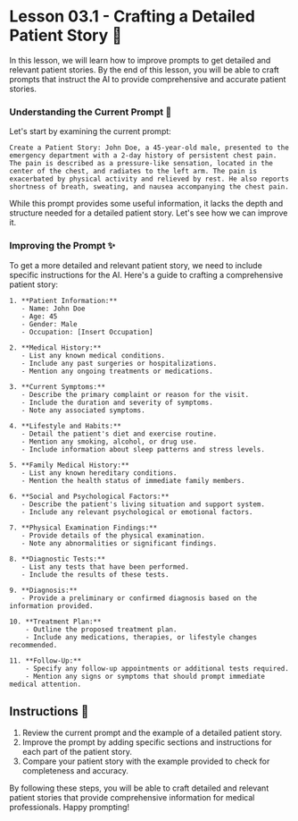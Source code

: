 # Lesson 03.1 - Crafting a Detailed Patient Story 🏥

In this lesson, we will learn how to improve prompts to get detailed and relevant patient stories. By the end of this lesson, you will be able to craft prompts that instruct the AI to provide comprehensive and accurate patient stories.

### Understanding the Current Prompt 🧐

Let's start by examining the current prompt:

```
Create a Patient Story: John Doe, a 45-year-old male, presented to the emergency department with a 2-day history of persistent chest pain. The pain is described as a pressure-like sensation, located in the center of the chest, and radiates to the left arm. The pain is exacerbated by physical activity and relieved by rest. He also reports shortness of breath, sweating, and nausea accompanying the chest pain.
```

While this prompt provides some useful information, it lacks the depth and structure needed for a detailed patient story. Let's see how we can improve it.

### Improving the Prompt ✨

To get a more detailed and relevant patient story, we need to include specific instructions for the AI. Here's a guide to crafting a comprehensive patient story:

```
1. **Patient Information:**
   - Name: John Doe
   - Age: 45
   - Gender: Male
   - Occupation: [Insert Occupation]

2. **Medical History:**
   - List any known medical conditions.
   - Include any past surgeries or hospitalizations.
   - Mention any ongoing treatments or medications.

3. **Current Symptoms:**
   - Describe the primary complaint or reason for the visit.
   - Include the duration and severity of symptoms.
   - Note any associated symptoms.

4. **Lifestyle and Habits:**
   - Detail the patient's diet and exercise routine.
   - Mention any smoking, alcohol, or drug use.
   - Include information about sleep patterns and stress levels.

5. **Family Medical History:**
   - List any known hereditary conditions.
   - Mention the health status of immediate family members.

6. **Social and Psychological Factors:**
   - Describe the patient's living situation and support system.
   - Include any relevant psychological or emotional factors.

7. **Physical Examination Findings:**
   - Provide details of the physical examination.
   - Note any abnormalities or significant findings.

8. **Diagnostic Tests:**
   - List any tests that have been performed.
   - Include the results of these tests.

9. **Diagnosis:**
   - Provide a preliminary or confirmed diagnosis based on the information provided.

10. **Treatment Plan:**
    - Outline the proposed treatment plan.
    - Include any medications, therapies, or lifestyle changes recommended.

11. **Follow-Up:**
    - Specify any follow-up appointments or additional tests required.
    - Mention any signs or symptoms that should prompt immediate medical attention.
```

## Instructions 📌

1. Review the current prompt and the example of a detailed patient story.
2. Improve the prompt by adding specific sections and instructions for each part of the patient story.
3. Compare your patient story with the example provided to check for completeness and accuracy.

By following these steps, you will be able to craft detailed and relevant patient stories that provide comprehensive information for medical professionals. Happy prompting!